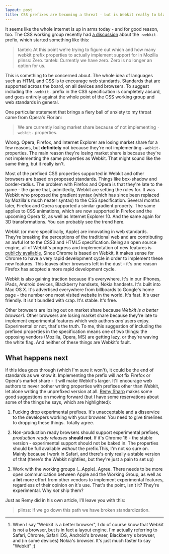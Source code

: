```yaml
---
layout: post
title: CSS prefixes are becoming a threat - but is Webkit really to blame?
---
```


It seems like the whole internet is up in arms today - and for good reason, too. The CSS working group recently had [a discussion](http://lists.w3.org/Archives/Public/www-style/2012Feb/0313.html) about the `-webkit-` prefix, which started something like this:



> tantek: At this point we're trying to figure out which and how many webkit prefix properties to actually implement support for in Mozilla
plinss: Zero.
tantek: Currently we have zero. Zero is no longer an option for us.



This is something to be concerned about. The whole idea of languages such as HTML and CSS is to encourage web standards. Standards that are supported across the board, on all devices and browsers. To suggest including the `-webkit-` prefix in the CSS specification is completely absurd, and goes entirely against the whole point of the CSS working group and web standards in general.
<!-- more -->
One particular statement that brings a fiery ball of anxiety to my throat came from Opera's Florian:



> We are currently losing market share because of not implementing `-webkit-` properties.



Wrong. Opera, Firefox, and Internet Explorer are losing market share for a few reasons, but **definitely** not because they're not implementing `-webkit-` properties. The main reason they're losing market share is because they're not implementing the same properties as Webkit. That might sound like the same thing, but it really isn't.

Most of the prefixed CSS properties supported in Webkit and other browsers are based on proposed standards. Things like box-shadow and border-radius. The problem with Firefox and Opera is that they're late to the game - the game that, admittedly, Webkit are setting the rules for. It was Webkit who proposed the gradient syntax (which has since been replaced by Mozilla's much neater syntax) to the CSS specification. Several months later, Firefox and Opera supported a similar gradient property. The same applies to CSS animations, which are now supported in Firefox and the upcoming Opera 12, as well as Internet Explorer 10. And the same again for 3D transformations. You can probably see the trend here.

Webkit (or more specifically, Apple) are innovating in web standards. They're breaking the perceptions of the traditional web and are contributing an awful lot to the CSS3 and HTML5 specification. Being an open source engine, all of Webkit's progress and implementation of new features is [publicly available.](http://webkit.org) Since Chrome is based on Webkit, it makes sense for Chrome to have a very rapid development cycle in order to implement these new features. This leaves other browsers left in the dust - it's one reason Firefox has adopted a more rapid development cycle.

Webkit is also gaining traction because it's everywhere. It's in our iPhones, iPads, Android devices, Blackberry handsets, Nokia handsets. It's built into Mac OS X. It's advertised everywhere from billboards to Google's home page - the number one most visited website in the world. It's fast. It's user friendly. It isn't bundled with crap. It's stable. It's free.

Other browsers are losing out on market share because _Webkit is a better browser1._ Other browsers are losing market share because they're late to implement experimental features which web authors _and_ users enjoy. Experimental or not, that's the truth. To me, this suggestion of including the prefixed properties in the specification means one of two things: the opposing vendors (Mozilla, Opera, MS) are getting lazy, or they're waving the white flag. And neither of these things are Webkit's fault.



## What happens next


If this idea goes through (which I'm sure it won't), it could be the end of standards as we know it. Implementing the prefix will _not_ fix Firefox or Opera's market share - it will make Webkit's larger. It'll encourage web authors to never bother writing properties with prefixes other than Webkit, let alone writing the unprefixed version at all. [Remy Sharp](http://remysharp.com/2012/02/09/vendor-prefixes-about-to-go-south/) makes some good suggestions on moving forward (but I have some reservations about some of the things he says, which are highlighted):





  1. Fucking drop experimental prefixes. It's unacceptable and a disservice to the developers working with your browser. You need to give timelines to dropping these things. Totally agree.


  2. Non-production ready browsers should support experimental prefixes, _production ready releases_ **should not**. If it's Chrome 16 - the stable version - experimental support should not be baked in. The properties should be full available _without_ the prefix.This, I'm not so sure on. Mainly because I work in Safari, and there's only really a stable version of that (there's the Webkit nightlies, but they're just a pain to set up)


  3. Work with the working groups (...Apple). Agree. There needs to be more open communication between Apple and the Working Group, as well as a **lot** more effort from other vendors to implement experimental features, regardless of their opinion on it's use. That's the point, isn't it? They're experimental. Why _not_ ship them?



Just as Remy did in his own article, I'll leave you with this:



> plinss: If we go down this path we have broken standardization.





* * *



1. When I say "Webkit is a better browser", I do of course know that Webkit is not a browser, but is in fact a layout engine. I'm actually referring to Safari, Chrome, Safari iOS, Android's browser, Blackberry's browser, and (in some devices) Nokia's browser. It's just much faster to say "Webkit" ;)
